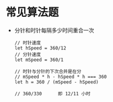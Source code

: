 # 常见算法题

* 分针和时针每隔多少时间重合一次
    ~~~
    // 时针速度
    let hSpeed = 360/12
    // 分针速度
    let mSpeed = 360/1
    
    // 时针与分针的下次合并是在分
    // mSpeed * h - hSpeed * h === 360
    let h = 360 / (mSpeed - hSpeed)
    
    // 360/330      即 12/11 小时
    ~~~
